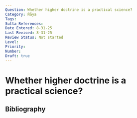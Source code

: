 ```yaml
---
Question: Whether higher doctrine is a practical science?
Category: Ñāya
Tags: 
Sutta References: 
Date Entered: 8-31-25
Last Revised: 8-31-25
Review Status: Not started
Level: 
Priority: 
Number: 
Draft: true
---
```


# Whether higher doctrine is a practical science?

## Bibliography

<!-- 

Notes:



 -->